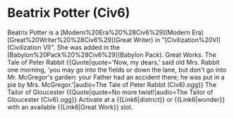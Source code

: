 # Beatrix Potter (Civ6)

Beatrix Potter is a [Modern%20Era%20%28Civ6%29](Modern Era) [Great%20Writer%20%28Civ6%29](Great Writer) in "[Civilization%20VI](Civilization VI)". She was added in the [Babylon%20Pack%20%28Civ6%29](Babylon Pack).
Great Works.
The Tale of Peter Rabbit
{{Quote|quote='Now, my dears,' said old Mrs. Rabbit one morning, 'you may go into the fields or down the lane, but don't go into Mr. McGregor's garden: your Father had an accident there; he was put in a pie by Mrs. McGregor.'|audio=The Tale of Peter Rabbit (Civ6).ogg}}
The Tailor of Gloucester
{{Quote|quote=No more twist!|audio=The Tailor of Gloucester (Civ6).ogg}}
Activate at a {{Link6|district}} or {{Link6|wonder}} with an available {{Link6|Great Work}} slot.